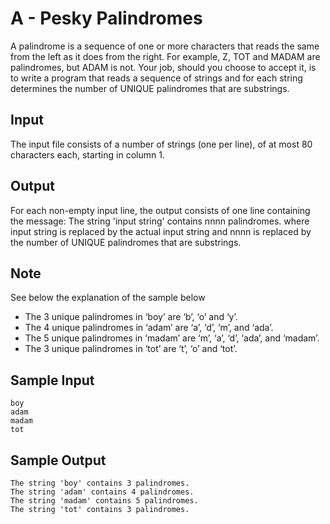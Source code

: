 # A - Pesky Palindromes

A palindrome is a sequence of one or more characters that reads the same from the left as it does from the right. For example, Z, TOT and MADAM are palindromes, but ADAM is not. Your job, should you choose to accept it, is to write a program that reads a sequence of strings and for each string determines the number of UNIQUE palindromes that are substrings.

## Input

The input file consists of a number of strings (one per line), of at most 80 characters each, starting in column 1.

## Output

For each non-empty input line, the output consists of one line containing the message: The string 'input string' contains nnnn palindromes. where input string is replaced by the actual input string and nnnn is replaced by the number of UNIQUE palindromes that are substrings.

## Note

See below the explanation of the sample below
* The 3 unique palindromes in ‘boy’ are ‘b’, ‘o’ and ‘y’.
* The 4 unique palindromes in ‘adam’ are ‘a’, ‘d’, ‘m’, and ‘ada’.
* The 5 unique palindromes in ‘madam’ are ‘m’, ‘a’, ‘d’, ‘ada’, and ‘madam’.
* The 3 unique palindromes in ‘tot’ are ‘t’, ‘o’ and ‘tot’.

## Sample Input

```
boy
adam
madam
tot
```

## Sample Output

```
The string 'boy' contains 3 palindromes.
The string 'adam' contains 4 palindromes.
The string 'madam' contains 5 palindromes.
The string 'tot' contains 3 palindromes.
```
